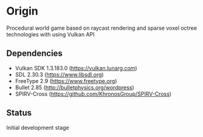 # Origin
Procedural world game based on raycast rendering and sparse voxel octree technologies with using Vulkan API

## Dependencies
- Vulkan SDK 1.3.183.0 (https://vulkan.lunarg.com)
- SDL 2.30.3 (https://www.libsdl.org)
- FreeType 2.9 (https://www.freetype.org)
- Bullet 2.85 (http://bulletphysics.org/wordpress)
- SPIRV-Cross (https://github.com/KhronosGroup/SPIRV-Cross)

## Status
Initial development stage
